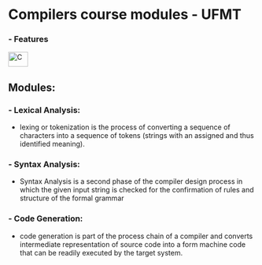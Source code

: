 # Compilers course modules - UFMT

### - Features
<img align="center" alt="C" height="30" width="40" src="https://cdn.jsdelivr.net/gh/devicons/devicon/icons/c/c-original.svg" />

## Modules:

### - Lexical Analysis:
 - lexing or tokenization is the process of converting a sequence of characters into a sequence of tokens (strings with an assigned and thus identified meaning).
    
### - Syntax Analysis:
 - Syntax Analysis is a second phase of the compiler design process in which the given input string is checked for the confirmation of rules and structure of the formal grammar


### - Code Generation:
 - code generation is part of the process chain of a compiler and converts intermediate representation of source code into a form machine code that can be readily executed by the target system.




